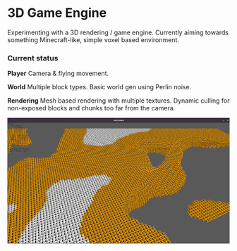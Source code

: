# 3D Game Engine
Experimenting with a 3D rendering / game engine. Currently aiming towards something Minecraft-like, simple voxel based environment.

### Current status
**Player**
Camera & flying movement.

**World**
Multiple block types.
Basic world gen using Perlin noise.

**Rendering**
Mesh based rendering with multiple textures.
Dynamic culling for non-exposed blocks and chunks too far from the camera.

![](./github/screenshot.png)
